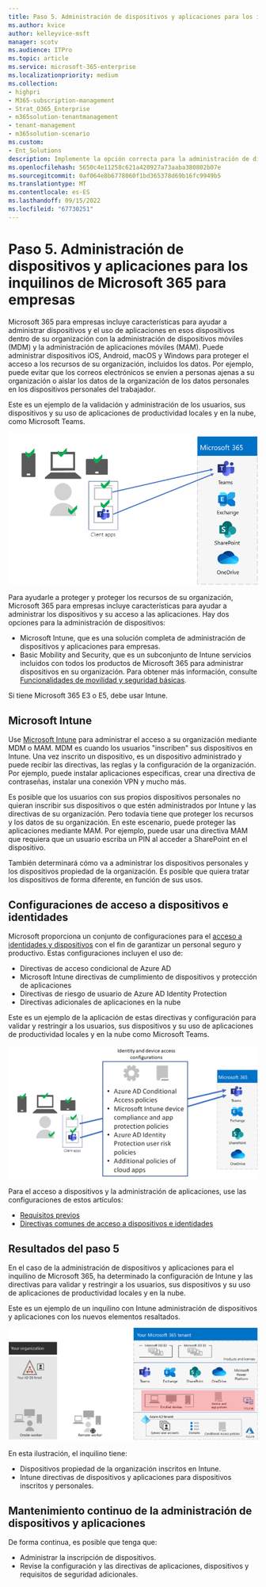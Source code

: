 ```yaml
---
title: Paso 5. Administración de dispositivos y aplicaciones para los inquilinos de Microsoft 365 para empresas
ms.author: kvice
author: kelleyvice-msft
manager: scotv
ms.audience: ITPro
ms.topic: article
ms.service: microsoft-365-enterprise
ms.localizationpriority: medium
ms.collection:
- highpri
- M365-subscription-management
- Strat_O365_Enterprise
- m365solution-tenantmanagement
- tenant-management
- m365solution-scenario
ms.custom:
- Ent_Solutions
description: Implemente la opción correcta para la administración de dispositivos y aplicaciones para los inquilinos de Microsoft 365.
ms.openlocfilehash: 5650c4e11258c621a420927a73aaba380802b07e
ms.sourcegitcommit: 0af064e8b6778060f1bd365378d69b16fc9949b5
ms.translationtype: MT
ms.contentlocale: es-ES
ms.lasthandoff: 09/15/2022
ms.locfileid: "67730251"
---
```

# <a name="step-5-device-and-app-management-for-your-microsoft-365-for-enterprise-tenants"></a>Paso 5. Administración de dispositivos y aplicaciones para los inquilinos de Microsoft 365 para empresas

Microsoft 365 para empresas incluye características para ayudar a administrar dispositivos y el uso de aplicaciones en esos dispositivos dentro de su organización con la administración de dispositivos móviles (MDM) y la administración de aplicaciones móviles (MAM). Puede administrar dispositivos iOS, Android, macOS y Windows para proteger el acceso a los recursos de su organización, incluidos los datos. Por ejemplo, puede evitar que los correos electrónicos se envíen a personas ajenas a su organización o aislar los datos de la organización de los datos personales en los dispositivos personales del trabajador.

Este es un ejemplo de la validación y administración de los usuarios, sus dispositivos y su uso de aplicaciones de productividad locales y en la nube, como Microsoft Teams.

![Validación y administración de usuarios, dispositivos y aplicaciones.](../media/tenant-management-overview/tenant-management-device-app-mgmt.png)

Para ayudarle a proteger y proteger los recursos de su organización, Microsoft 365 para empresas incluye características para ayudar a administrar los dispositivos y su acceso a las aplicaciones. Hay dos opciones para la administración de dispositivos:

- Microsoft Intune, que es una solución completa de administración de dispositivos y aplicaciones para empresas.
- Basic Mobility and Security, que es un subconjunto de Intune servicios incluidos con todos los productos de Microsoft 365 para administrar dispositivos en su organización. Para obtener más información, consulte [Funcionalidades de movilidad y seguridad básicas](../admin/basic-mobility-security/capabilities.md).

Si tiene Microsoft 365 E3 o E5, debe usar Intune.

## <a name="microsoft-intune"></a>Microsoft Intune

Use [Microsoft Intune](/mem/intune/fundamentals/planning-guide) para administrar el acceso a su organización mediante MDM o MAM. MDM es cuando los usuarios "inscriben" sus dispositivos en Intune. Una vez inscrito un dispositivo, es un dispositivo administrado y puede recibir las directivas, las reglas y la configuración de la organización. Por ejemplo, puede instalar aplicaciones específicas, crear una directiva de contraseñas, instalar una conexión VPN y mucho más.

Es posible que los usuarios con sus propios dispositivos personales no quieran inscribir sus dispositivos o que estén administrados por Intune y las directivas de su organización. Pero todavía tiene que proteger los recursos y los datos de su organización. En este escenario, puede proteger las aplicaciones mediante MAM. Por ejemplo, puede usar una directiva MAM que requiera que un usuario escriba un PIN al acceder a SharePoint en el dispositivo.

También determinará cómo va a administrar los dispositivos personales y los dispositivos propiedad de la organización. Es posible que quiera tratar los dispositivos de forma diferente, en función de sus usos.

## <a name="identity-and-device-access-configurations"></a>Configuraciones de acceso a dispositivos e identidades

Microsoft proporciona un conjunto de configuraciones para el [acceso a identidades y dispositivos](../security/office-365-security/microsoft-365-policies-configurations.md) con el fin de garantizar un personal seguro y productivo. Estas configuraciones incluyen el uso de:

- Directivas de acceso condicional de Azure AD
- Microsoft Intune directivas de cumplimiento de dispositivos y protección de aplicaciones
- Directivas de riesgo de usuario de Azure AD Identity Protection
- Directivas adicionales de aplicaciones en la nube

Este es un ejemplo de la aplicación de estas directivas y configuración para validar y restringir a los usuarios, sus dispositivos y su uso de aplicaciones de productividad locales y en la nube como Microsoft Teams.

![Configuraciones de acceso de identidad y dispositivo para requisitos y restricciones en los usuarios, sus dispositivos y su uso de aplicaciones.](../media/tenant-management-overview/tenant-management-device-app-mgmt-golden-config.png)

Para el acceso a dispositivos y la administración de aplicaciones, use las configuraciones de estos artículos:

- [Requisitos previos](../security/office-365-security/identity-access-prerequisites.md)
- [Directivas comunes de acceso a dispositivos e identidades](../security/office-365-security/identity-access-policies.md)

## <a name="results-of-step-5"></a>Resultados del paso 5

En el caso de la administración de dispositivos y aplicaciones para el inquilino de Microsoft 365, ha determinado la configuración de Intune y las directivas para validar y restringir a los usuarios, sus dispositivos y su uso de aplicaciones de productividad locales y en la nube.

Este es un ejemplo de un inquilino con Intune administración de dispositivos y aplicaciones con los nuevos elementos resaltados.

![Ejemplo de un inquilino con Intune administración de dispositivos y aplicaciones.](../media/tenant-management-overview/tenant-management-tenant-build-step5.png)

En esta ilustración, el inquilino tiene:

- Dispositivos propiedad de la organización inscritos en Intune.
- Intune directivas de dispositivos y aplicaciones para dispositivos inscritos y personales.

## <a name="ongoing-maintenance-for-device-and-app-management"></a>Mantenimiento continuo de la administración de dispositivos y aplicaciones

De forma continua, es posible que tenga que: 

- Administrar la inscripción de dispositivos.
- Revise la configuración y las directivas de aplicaciones, dispositivos y requisitos de seguridad adicionales.

